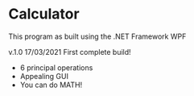 # Calculator
This program as built using the .NET Framework WPF

v.1.0   17/03/2021
First complete build!
+ 6 principal operations
+ Appealing GUI
+ You can do MATH!
